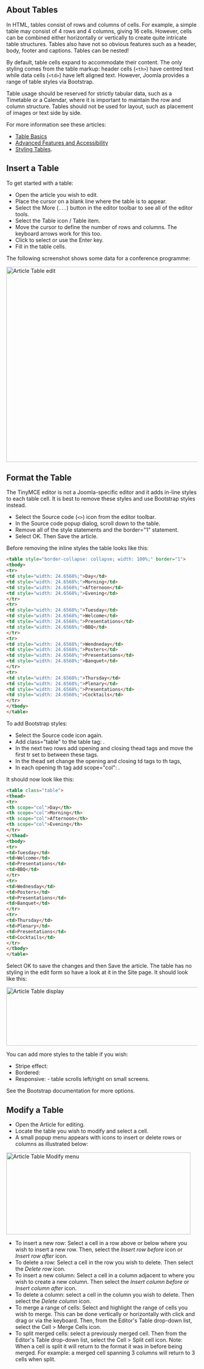 <!-- Filename: J4.x:Article_Tables / Display title: Article Tables -->

## About Tables

In HTML, tables consist of rows and columns of cells. For example, a
simple table may consist of 4 rows and 4 columns, giving 16 cells.
However, cells can be combined either horizontally or vertically to
create quite intricate table structures. Tables also have not so obvious
features such as a header, body, footer and captions. Tables can be
nested!

By default, table cells expand to accommodate their content. The only
styling comes from the table markup: header cells (`<th>`) have centred
text while data cells (`<td>`) have left aligned text. However, Joomla
provides a range of table styles via Bootstrap.

Table usage should be reserved for strictly tabular data, such as a
Timetable or a Calendar, where it is important to maintain the row and
column structure. Tables should not be used for layout, such as
placement of images or text side by side.

For more information see these articles:

- <a
  href="https://developer.mozilla.org/en-US/docs/Learn/HTML/Tables/Basics"
  class="external text" target="_blank"
  rel="nofollow noreferrer noopener">Table Basics</a>
- <a
  href="https://developer.mozilla.org/en-US/docs/Learn/HTML/Tables/Advanced"
  class="external text" target="_blank"
  rel="nofollow noreferrer noopener">Advanced Features and
  Accessibility</a>
- <a
  href="https://developer.mozilla.org/en-US/docs/Learn/CSS/Building_blocks/Styling_tables"
  class="external text" target="_blank"
  rel="nofollow noreferrer noopener">Styling Tables</a>.

## Insert a Table

To get started with a table:

- Open the article you wish to edit.
- Place the cursor on a blank line where the table is to appear.
- Select the More (`...`) button in the editor toolbar to see all of the
  editor tools.
- Select the Table icon / Table item.
- Move the cursor to define the number of rows and columns. The keyboard
  arrows work for this too.
- Click to select or use the Enter key.
- Fill in the table cells.

The following screenshot shows some data for a conference programme:

<img
src="https://docs.joomla.org/images/thumb/2/2d/J4x-article-table-edit-en.png/800px-J4x-article-table-edit-en.png"
class="thumbborder" decoding="async"
srcset="https://docs.joomla.org/images/2/2d/J4x-article-table-edit-en.png 1.5x"
data-file-width="1000" data-file-height="642" width="800" height="514"
alt="Article Table edit" />

## Format the Table

The TinyMCE editor is not a Joomla-specific editor and it adds in-line
styles to each table cell. It is best to remove these styles and use
Bootstrap styles instead.

- Select the Source code (`<>`) icon from the editor toolbar.
- In the Source code popup dialog, scroll down to the table.
- Remove all of the style statements and the border="1" statement.
- Select OK. Then Save the article.

Before removing the inline styles the table looks like this:

```html
<table style="border-collapse: collapse; width: 100%;" border="1">
<tbody>
<tr>
<td style="width: 24.6568%;">Day</td>
<td style="width: 24.6568%;">Morning</td>
<td style="width: 24.6568%;">Afternoon</td>
<td style="width: 24.6568%;">Evening</td>
</tr>
<tr>
<td style="width: 24.6568%;">Tuesday</td>
<td style="width: 24.6568%;">Welcome</td>
<td style="width: 24.6568%;">Presentations</td>
<td style="width: 24.6568%;">BBQ</td>
</tr>
<tr>
<td style="width: 24.6568%;">Wendneday</td>
<td style="width: 24.6568%;">Posters</td>
<td style="width: 24.6568%;">Presentations</td>
<td style="width: 24.6568%;">Banquet</td>
</tr>
<tr>
<td style="width: 24.6568%;">Thursday</td>
<td style="width: 24.6568%;">Plenary</td>
<td style="width: 24.6568%;">Presentations</td>
<td style="width: 24.6568%;">Cocktails</td>
</tr>
</tbody>
</table>
```

To add Bootstrap styles:

- Select the Source code icon again.
- Add class="table" to the table tag:
  .
- In the next two rows add opening and closing thead tags and move the
  first tr set to between these tags.
- In the thead set change the opening and closing td tags to th tags,
- In each opening th tag add scope="col":
  .

It should now look like this:

```html
<table class="table">
<thead>
<tr>
<th scope="col">Day</th>
<th scope="col">Morning</th>
<th scope="col">Afternoon</th>
<th scope="col">Evening</th>
</tr>
</thead>
<tbody>
<tr>
<td>Tuesday</td>
<td>Welcome</td>
<td>Presentations</td>
<td>BBQ</td>
</tr>
<tr>
<td>Wednesday</td>
<td>Posters</td>
<td>Presentations</td>
<td>Banquet</td>
</tr>
<tr>
<td>Thursday</td>
<td>Plenary</td>
<td>Presentations</td>
<td>Cocktails</td>
</tr>
</tbody>
</table>
```

Select OK to save the changes and then Save the article. The table has
no styling in the edit form so have a look at it in the Site page. It
should look like this:

<img
src="https://docs.joomla.org/images/thumb/9/94/J4x-article-table-display-en.png/800px-J4x-article-table-display-en.png"
class="thumbborder" decoding="async"
srcset="https://docs.joomla.org/images/9/94/J4x-article-table-display-en.png 1.5x"
data-file-width="1000" data-file-height="192" width="800" height="154"
alt="Article Table display" />

You can add more styles to the table if you wish:

- Stripe effect:
- Bordered:
- Responsive:
  \- table scrolls left/right on small screens.

See the Bootstrap documentation for more options.

## Modify a Table

- Open the Article for editing.
- Locate the table you wish to modify and select a cell.
- A small popup menu appears with icons to insert or delete rows or
  columns as illustrated below:

<img
src="https://docs.joomla.org/images/7/7c/J4x-article-table-modify-en.png"
class="thumbborder" decoding="async" data-file-width="485"
data-file-height="216" width="485" height="216"
alt="Article Table Modify menu" />

- To insert a new row: Select a cell in a row above or below where you
  wish to insert a new row. Then, select the *Insert row before* icon or
  *Insert row after* icon.
- To delete a row: Select a cell in the row you wish to delete. Then
  select the *Delete row* icon.
- To insert a new column: Select a cell in a column adjacent to where
  you wish to create a new column. Then select the *Insert column
  before* or *Insert column after* icon.
- To delete a column: select a cell in the column you wish to delete.
  Then select the *Delete column* icon.
- To merge a range of cells: Select and highlight the range of cells you
  wish to merge. This can be done vertically or horizontally with click
  and drag or via the keyboard. Then, from the Editor's Table drop-down
  list, select the Cell \> Merge Cells icon.
- To split merged cells: select a previously merged cell. Then from the
  Editor's Table drop-down list, select the Cell \> Split cell icon.
  Note: When a cell is split it will return to the format it was in
  before being merged. For example: a merged cell spanning 3 columns
  will return to 3 cells when split.
